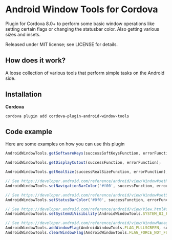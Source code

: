 Android Window Tools for Cordova
================================

Plugin for Cordova 8.0+ to perform some basic window operations like setting certain flags or changing the statusbar color. Also getting various sizes and insets.

Released under MIT license; see LICENSE for details.

How does it work?
-----------------

A loose collection of various tools that perform simple tasks on the Android side.

Installation
------------

**Cordova**

`cordova plugin add cordova-plugin-android-window-tools`

Code example
------------

Here are some examples on how you can use this plugin

```js
AndroidWindowTools.getSoftwareKeys(successSoftKeysFunction, errorFunction);

AndroidWindowTools.getDisplayCutout(successFunction, errorFunction);

AndroidWindowTools.getRealSize(successRealSizeFunction, errorFunction);

// See https://developer.android.com/reference/android/view/Window#setNavigationBarColor(int)
AndroidWindowTools.setNavigationBarColor('#f00', successFunction, errorFunction);

// See https://developer.android.com/reference/android/view/Window#setStatusBarColor(int)
AndroidWindowTools.setStatusBarColor('#0f0', successFunction, errorFunction);

// See https://developer.android.com/reference/android/view/View.html#setSystemUiVisibility(int)
AndroidWindowTools.setSystemUiVisibility(AndroidWindowTools.SYSTEM_UI_FLAG_LAYOUT_FULLSCREEN | AndroidWindowTools.SYSTEM_UI_FLAG_LAYOUT_STABLE | AndroidWindowTools.SYSTEM_UI_FLAG_LAYOUT_HIDE_NAVIGATION, successFunction, errorFunction);

// See https://developer.android.com/reference/android/view/WindowManager.LayoutParams
AndroidWindowTools.addWindowFlag(AndroidWindowTools.FLAG_FULLSCREEN, successFunction, errorFunction);
AndroidWindowTools.clearWindowFlag(AndroidWindowTools.FLAG_FORCE_NOT_FULLSCREEN, successFunction, errorFunction);

```